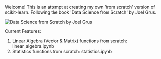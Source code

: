 Welcome! This is an attempt at creating my own 'from scratch' version of scikit-learn. Following the book 'Data Science from Scratch' by Joel Grus.

![Data Science from Scratch by Joel Grus](https://www.oreilly.com/library/cover/9781492041122/1200w630h/)

Current Features:

1. Linear Algebra (Vector & Matrix) functions from scratch: linear_algebra.ipynb
2. Statistics functions from scratch: statistics.ipynb
